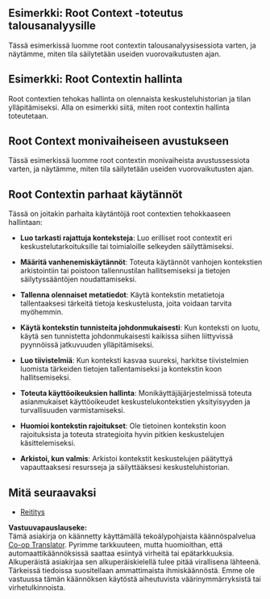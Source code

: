 <!--
CO_OP_TRANSLATOR_METADATA:
{
  "original_hash": "e1cbc99fa7185139ad6d539eca09a2b3",
  "translation_date": "2025-06-02T20:28:33+00:00",
  "source_file": "05-AdvancedTopics/mcp-root-contexts/README.md",
  "language_code": "fi"
}
-->
## Esimerkki: Root Context -toteutus talousanalyysille

Tässä esimerkissä luomme root contextin talousanalyysisessiota varten, ja näytämme, miten tila säilytetään useiden vuorovaikutusten ajan.

## Esimerkki: Root Contextin hallinta

Root contextien tehokas hallinta on olennaista keskusteluhistorian ja tilan ylläpitämiseksi. Alla on esimerkki siitä, miten root contextin hallinta toteutetaan.

## Root Context monivaiheiseen avustukseen

Tässä esimerkissä luomme root contextin monivaiheista avustussessiota varten, ja näytämme, miten tila säilytetään useiden vuorovaikutusten ajan.

## Root Contextin parhaat käytännöt

Tässä on joitakin parhaita käytäntöjä root contextien tehokkaaseen hallintaan:

- **Luo tarkasti rajattuja konteksteja**: Luo erilliset root contextit eri keskustelutarkoituksille tai toimialoille selkeyden säilyttämiseksi.

- **Määritä vanhenemiskäytännöt**: Toteuta käytännöt vanhojen kontekstien arkistointiin tai poistoon tallennustilan hallitsemiseksi ja tietojen säilytyssääntöjen noudattamiseksi.

- **Tallenna olennaiset metatiedot**: Käytä kontekstin metatietoja tallentaaksesi tärkeitä tietoja keskustelusta, joita voidaan tarvita myöhemmin.

- **Käytä kontekstin tunnisteita johdonmukaisesti**: Kun konteksti on luotu, käytä sen tunnistetta johdonmukaisesti kaikissa siihen liittyvissä pyynnöissä jatkuvuuden ylläpitämiseksi.

- **Luo tiivistelmiä**: Kun konteksti kasvaa suureksi, harkitse tiivistelmien luomista tärkeiden tietojen tallentamiseksi ja kontekstin koon hallitsemiseksi.

- **Toteuta käyttöoikeuksien hallinta**: Monikäyttäjäjärjestelmissä toteuta asianmukaiset käyttöoikeudet keskustelukontekstien yksityisyyden ja turvallisuuden varmistamiseksi.

- **Huomioi kontekstin rajoitukset**: Ole tietoinen kontekstin koon rajoituksista ja toteuta strategioita hyvin pitkien keskustelujen käsittelemiseksi.

- **Arkistoi, kun valmis**: Arkistoi kontekstit keskustelujen päätyttyä vapauttaaksesi resursseja ja säilyttääksesi keskusteluhistorian.

## Mitä seuraavaksi

- [Reititys](../mcp-routing/README.md)

**Vastuuvapauslauseke:**  
Tämä asiakirja on käännetty käyttämällä tekoälypohjaista käännöspalvelua [Co-op Translator](https://github.com/Azure/co-op-translator). Pyrimme tarkkuuteen, mutta huomioithan, että automaattikäännöksissä saattaa esiintyä virheitä tai epätarkkuuksia. Alkuperäistä asiakirjaa sen alkuperäiskielellä tulee pitää virallisena lähteenä. Tärkeissä tiedoissa suositellaan ammattimaista ihmiskäännöstä. Emme ole vastuussa tämän käännöksen käytöstä aiheutuvista väärinymmärryksistä tai virhetulkinnoista.